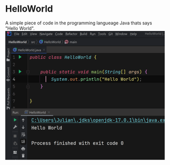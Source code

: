 # HelloWorld
A simple piece of code in the programming langueage Java thats says "Hello World".
<img src="https://raw.githubusercontent.com/Schweitzerle/HelloWorld/main/HelloWorldScrnshot.png" width="800" height="auto">

